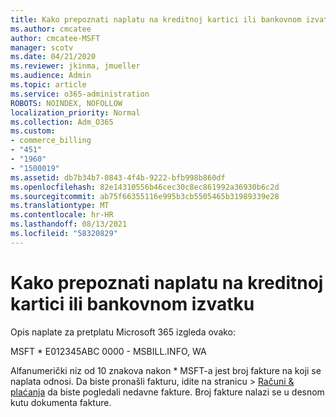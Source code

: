 ```yaml
---
title: Kako prepoznati naplatu na kreditnoj kartici ili bankovnom izvatku
ms.author: cmcatee
author: cmcatee-MSFT
manager: scotv
ms.date: 04/21/2020
ms.reviewer: jkinma, jmueller
ms.audience: Admin
ms.topic: article
ms.service: o365-administration
ROBOTS: NOINDEX, NOFOLLOW
localization_priority: Normal
ms.collection: Adm_O365
ms.custom:
- commerce_billing
- "451"
- "1960"
- "1500019"
ms.assetid: db7b34b7-0843-4f4b-9222-bfb998b860df
ms.openlocfilehash: 82e14310556b46cec30c8ec861992a36930b6c2d
ms.sourcegitcommit: ab75f66355116e995b3cb5505465b31989339e28
ms.translationtype: MT
ms.contentlocale: hr-HR
ms.lasthandoff: 08/13/2021
ms.locfileid: "58320829"
---
```

# <a name="how-to-identify-a-charge-on-your-credit-card-or-bank-statement"></a>Kako prepoznati naplatu na kreditnoj kartici ili bankovnom izvatku

Opis naplate za pretplatu Microsoft 365 izgleda ovako:
  
MSFT \* E012345ABC 0000 - MSBILL.INFO, WA
  
Alfanumerički niz od 10 znakova nakon \* MSFT-a jest broj fakture na koji se naplata odnosi. Da biste pronašli fakturu, idite na stranicu  \> [Računi & plaćanja](https://go.microsoft.com/fwlink/p/?linkid=848039) da biste pogledali nedavne fakture. Broj fakture nalazi se u desnom kutu dokumenta fakture.